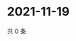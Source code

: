 # 2021-11-19

共 0 条

<!-- BEGIN WEIBO -->
<!-- 最后更新时间 Fri Nov 19 2021 01:18:06 GMT+0800 (China Standard Time) -->

<!-- END WEIBO -->
